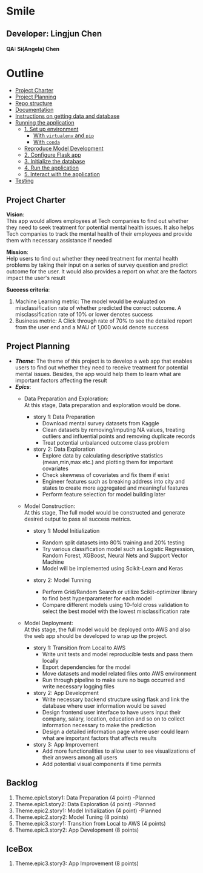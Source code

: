 # Smile
## Developer: Lingjun Chen
#### QA: Si(Angela) Chen
# Outline

<!-- toc -->

- [Project Charter](#project-charter)
- [Project Planning](#project-planning)
- [Repo structure](#repo-structure)
- [Documentation](#documentation)
- [Instructions on getting data and database](#instructions-on-getting-data-and-database-ready)
- [Running the application](#running-the-application)
  * [1. Set up environment](#1-set-up-environment)
    + [With `virtualenv` and `pip`](#with-virtualenv)
    + [With `conda`](#with-conda)
  * [Reproduce Model Development](#optional-reproduce-model-development)
  * [2. Configure Flask app](#2-configure-flask-app)
  * [3. Initialize the database](#3-initialize-the-database)
  * [4. Run the application](#4-run-the-application)
  * [5. Interact with the application](#5-interact-with-the-application)
- [Testing](#testing)


## Project Charter

**Vision**:  
This app would allows employees at Tech companies to find out whether they need to seek treatment for potential mental health issues. It also helps Tech companies to track the mental health of their employees and provide them with necessary assistance if needed

**Mission**:  
Help users to find out whether they need treatment for mental health problems by taking their input on a series of survey question and predict outcome for the user. It would also provides a report on what are the factors impact the user's result

**Success criteria**:  
1. Machine Learning metric: The model would be evaluated on misclassification rate of whether predicted the correct outcome. A misclassification rate of 10% or lower denotes success  
2. Business metric: A Click through rate of 70% to see the detailed report from the user end and a MAU of 1,000 would denote success

## [](https://github.com/Ivanclj/Smile/blob/d35348804c4b6943c13673f204d25871ecf6d078/README.md#project-planning)Project Planning

-   _**Theme**_: The theme of this project is to develop a web app that enables users to find out whether they need to receive treatment for potential mental issues. Besides, the app would help them to learn what are important factors affecting the result
-   _**Epics**_:
    -   Data Preparation and Exploration:  
        At this stage, Data preparation and exploration would be done.
        
        -   story 1: Data Preparation
            -   Download mental survey datasets from Kaggle
            -   Clean datasets by removing/imputing NA values, treating outliers and influential points and removing duplicate records
            -   Treat potential unbalanced outcome class problem
        -   story 2: Data Exploration
            -   Explore data by calculating descriptive statistics (mean,min,max etc.) and plotting them for important covariates
            -   Check skewness of covariates and fix them if exist
            -   Engineer features such as breaking address into city and states to create more aggregated and meaningful features
            -   Perform feature selection for model building later
    -   Model Construction:  
        At this stage, The full model would be constructed and generate desired output to pass all success metrics.
        
        -   story 1: Model Initialization
            
            -   Random split datasets into 80% training and 20% testing
            -   Try various classification model such as Logistic Regression, Random Forest, XGBoost, Neural Nets and Support Vector Machine
            -   Model will be implemented using Scikit-Learn and Keras
        -   story 2: Model Tunning
            
            -   Perform Grid/Random Search or utilize Scikit-optimizer library to find best hyperparameter for each model
            -   Compare different models using 10-fold cross validation to select the best model with the lowest misclassification rate
    -   Model Deployment:  
        At this stage, the full model would be deployed onto AWS and also the web app should be developed to wrap up the project.
        
        -   story 1: Transition from Local to AWS
            -   Write unit tests and model reproducible tests and pass them locally
            -   Export dependencies for the model
            -   Move datasets and model related files onto AWS environment
            -   Run through pipeline to make sure no bugs occurred and write necessary logging files
        -   story 2: App Development
            -   Write necessary backend structure using flask and link the database where user information would be saved
            -   Design frontend user interface to have users input their company, salary, location, education and so on to collect information necessary to make the prediction
            -   Design a detailed information page where user could learn what are important factors that affects results
        -   story 3: App Improvement
            -   Add more functionalities to allow user to see visualizations of their answers among all users
            -   Add potential visual components if time permits

## [](https://github.com/Ivanclj/Smile/blob/d35348804c4b6943c13673f204d25871ecf6d078/README.md#backlog)Backlog

1.  Theme.epic1.story1: Data Preparation (4 point) -Planned
2.  Theme.epic1.story2: Data Exploration (4 point) -Planned
3.  Theme.epic2.story1: Model Initialization (4 point) -Planned
4.  Theme.epic2.story2: Model Tuning (8 points)
5.  Theme.epic3.story1: Transition from Local to AWS (4 points)
6.  Theme.epic3.story2: App Development (8 points)

## [](https://github.com/Ivanclj/Smile/blob/d35348804c4b6943c13673f204d25871ecf6d078/README.md#icebox)IceBox

1.  Theme.epic3.story3: App Improvement (8 points)
<!--stackedit_data:
eyJoaXN0b3J5IjpbLTE1MDMxNTk5NzgsLTE3MTQzNDE1ODIsOD
cwMzM4NTc1XX0=
-->